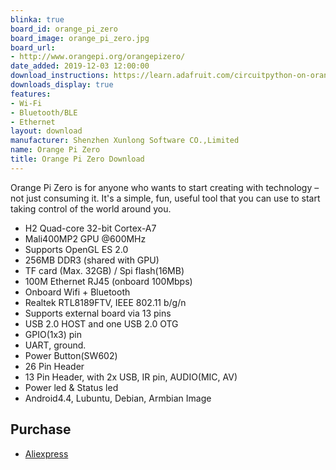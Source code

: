 ```yaml
---
blinka: true
board_id: orange_pi_zero
board_image: orange_pi_zero.jpg
board_url:
- http://www.orangepi.org/orangepizero/
date_added: 2019-12-03 12:00:00
download_instructions: https://learn.adafruit.com/circuitpython-on-orangepi-linux/circuitpython-orangepi
downloads_display: true
features:
- Wi-Fi
- Bluetooth/BLE
- Ethernet
layout: download
manufacturer: Shenzhen Xunlong Software CO.,Limited
name: Orange Pi Zero
title: Orange Pi Zero Download
---
```


Orange Pi Zero is for anyone who wants to start creating with technology – not just consuming it. It's a simple, fun, useful tool that you can use to start taking control of the world around you.

- H2 Quad-core 32-bit Cortex-A7
- Mali400MP2 GPU @600MHz
- Supports OpenGL ES 2.0
- 256MB DDR3 (shared with GPU)
- TF card (Max. 32GB) / Spi flash(16MB)
- 100M Ethernet RJ45 (onboard 100Mbps)
- Onboard Wifi + Bluetooth
- Realtek RTL8189FTV, IEEE 802.11 b/g/n
- Supports external board via 13 pins
- USB 2.0 HOST and one USB 2.0 OTG
- GPIO(1x3) pin
- UART, ground.
- Power Button(SW602)
- 26 Pin Header
- 13 Pin Header, with 2x USB, IR pin, AUDIO(MIC, AV)
- Power led & Status led
- Android4.4, Lubuntu, Debian, Armbian Image

## Purchase
* [Aliexpress](https://www.aliexpress.com/item/4000049806939.html?spm=2114.12010612.8148356.1.7a5b1debQdbkLe)
